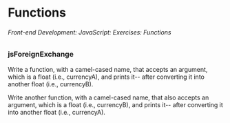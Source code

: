 # Functions

###### Front-end Development: JavaScript: Exercises: Functions

### jsForeignExchange

Write a function, with a camel-cased name, that accepts an argument,
which is a float (i.e., currencyA), and prints it-- after converting
it into another float (i.e., currencyB).

Write another function, with a camel-cased name, that also accepts an
argument, which is a float (i.e., currencyB), and prints it-- after
converting it into another float (i.e., currencyA).
